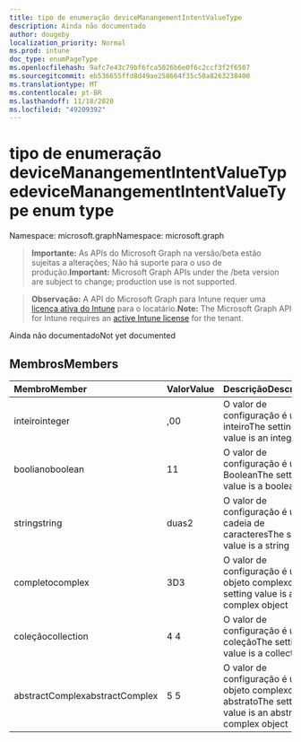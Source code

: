 ```yaml
---
title: tipo de enumeração deviceManangementIntentValueType
description: Ainda não documentado
author: dougeby
localization_priority: Normal
ms.prod: intune
doc_type: enumPageType
ms.openlocfilehash: 9afc7e43c79bf6fca5026b6e0f6c2ccf3f2f6507
ms.sourcegitcommit: eb536655ffd8d49ae258664f35c50a8263238400
ms.translationtype: MT
ms.contentlocale: pt-BR
ms.lasthandoff: 11/18/2020
ms.locfileid: "49209392"
---
```

# <a name="devicemanangementintentvaluetype-enum-type"></a><span data-ttu-id="50cab-103">tipo de enumeração deviceManangementIntentValueType</span><span class="sxs-lookup"><span data-stu-id="50cab-103">deviceManangementIntentValueType enum type</span></span>

<span data-ttu-id="50cab-104">Namespace: microsoft.graph</span><span class="sxs-lookup"><span data-stu-id="50cab-104">Namespace: microsoft.graph</span></span>

> <span data-ttu-id="50cab-105">**Importante:** As APIs do Microsoft Graph na versão/beta estão sujeitas a alterações; Não há suporte para o uso de produção.</span><span class="sxs-lookup"><span data-stu-id="50cab-105">**Important:** Microsoft Graph APIs under the /beta version are subject to change; production use is not supported.</span></span>

> <span data-ttu-id="50cab-106">**Observação:** A API do Microsoft Graph para Intune requer uma [licença ativa do Intune](https://go.microsoft.com/fwlink/?linkid=839381) para o locatário.</span><span class="sxs-lookup"><span data-stu-id="50cab-106">**Note:** The Microsoft Graph API for Intune requires an [active Intune license](https://go.microsoft.com/fwlink/?linkid=839381) for the tenant.</span></span>

<span data-ttu-id="50cab-107">Ainda não documentado</span><span class="sxs-lookup"><span data-stu-id="50cab-107">Not yet documented</span></span>

## <a name="members"></a><span data-ttu-id="50cab-108">Membros</span><span class="sxs-lookup"><span data-stu-id="50cab-108">Members</span></span>
|<span data-ttu-id="50cab-109">Membro</span><span class="sxs-lookup"><span data-stu-id="50cab-109">Member</span></span>|<span data-ttu-id="50cab-110">Valor</span><span class="sxs-lookup"><span data-stu-id="50cab-110">Value</span></span>|<span data-ttu-id="50cab-111">Descrição</span><span class="sxs-lookup"><span data-stu-id="50cab-111">Description</span></span>|
|:---|:---|:---|
|<span data-ttu-id="50cab-112">inteiro</span><span class="sxs-lookup"><span data-stu-id="50cab-112">integer</span></span>|<span data-ttu-id="50cab-113">,0</span><span class="sxs-lookup"><span data-stu-id="50cab-113">0</span></span>|<span data-ttu-id="50cab-114">O valor de configuração é um inteiro</span><span class="sxs-lookup"><span data-stu-id="50cab-114">The setting value is an integer</span></span>|
|<span data-ttu-id="50cab-115">booliano</span><span class="sxs-lookup"><span data-stu-id="50cab-115">boolean</span></span>|<span data-ttu-id="50cab-116">1</span><span class="sxs-lookup"><span data-stu-id="50cab-116">1</span></span>|<span data-ttu-id="50cab-117">O valor de configuração é um Boolean</span><span class="sxs-lookup"><span data-stu-id="50cab-117">The setting value is a boolean</span></span>|
|<span data-ttu-id="50cab-118">string</span><span class="sxs-lookup"><span data-stu-id="50cab-118">string</span></span>|<span data-ttu-id="50cab-119">duas</span><span class="sxs-lookup"><span data-stu-id="50cab-119">2</span></span>|<span data-ttu-id="50cab-120">O valor de configuração é uma cadeia de caracteres</span><span class="sxs-lookup"><span data-stu-id="50cab-120">The setting value is a string</span></span>|
|<span data-ttu-id="50cab-121">completo</span><span class="sxs-lookup"><span data-stu-id="50cab-121">complex</span></span>|<span data-ttu-id="50cab-122">3D</span><span class="sxs-lookup"><span data-stu-id="50cab-122">3</span></span>|<span data-ttu-id="50cab-123">O valor de configuração é um objeto complexo</span><span class="sxs-lookup"><span data-stu-id="50cab-123">The setting value is a complex object</span></span>|
|<span data-ttu-id="50cab-124">coleção</span><span class="sxs-lookup"><span data-stu-id="50cab-124">collection</span></span>|<span data-ttu-id="50cab-125">4 </span><span class="sxs-lookup"><span data-stu-id="50cab-125">4</span></span>|<span data-ttu-id="50cab-126">O valor de configuração é uma coleção</span><span class="sxs-lookup"><span data-stu-id="50cab-126">The setting value is a collection</span></span>|
|<span data-ttu-id="50cab-127">abstractComplex</span><span class="sxs-lookup"><span data-stu-id="50cab-127">abstractComplex</span></span>|<span data-ttu-id="50cab-128">5 </span><span class="sxs-lookup"><span data-stu-id="50cab-128">5</span></span>|<span data-ttu-id="50cab-129">O valor de configuração é um objeto complexo abstrato</span><span class="sxs-lookup"><span data-stu-id="50cab-129">The setting value is an abstract complex object</span></span>|




